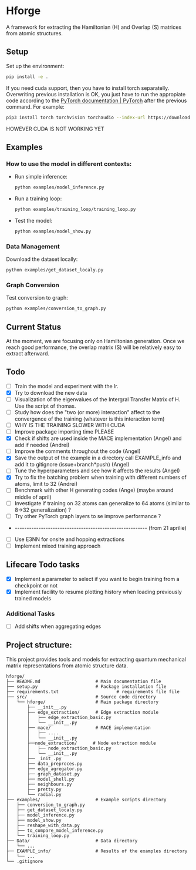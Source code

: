 # Hforge

A framework for extracting the Hamiltonian (H) and Overlap (S) matrices from atomic structures.

## Setup

Set up the environment:
```bash
pip install -e .
```
If you need cuda support, then you have to install torch separatelly. Overwriting previous installation is OK, you just have to run the appropiate code according to the [PyTorch documentation | PyTorch](https://pytorch.org/get-started/locally/) after the previous command. For example:
```bash
pip3 install torch torchvision torchaudio --index-url https://download.pytorch.org/whl/cu124
```
HOWEVER CUDA IS NOT WORKING YET

## Examples

### How to use the model in different contexts:

- Run simple inference:
  ```bash
  python examples/model_inference.py
  ```

- Run a training loop:
  ```bash
  python examples/training_loop/training_loop.py
  ```

- Test the model:
  ```bash
  python examples/model_show.py
  ```

### Data Management

Download the dataset locally:
```bash
python examples/get_dataset_localy.py
```

### Graph Conversion

Test conversion to graph:
```bash
python examples/conversion_to_graph.py
```

## Current Status

At the moment, we are focusing only on Hamiltonian generation. Once we reach good performance, the overlap matrix (S) will be relatively easy to extract afterward.

## Todo

- [ ] Train the model and experiment with the lr.
- [x] Try to download the new data
- [ ] Visualization of the eigenvalues of the Intergral Transfer Matrix of H. Use the script of thomas.
- [ ] Study how does the "two (or more) interaction" affect to the convergence of the training (whatever is this interaction term)
- [ ] WHY IS THE TRAINING SLOWER WITH CUDA
- [ ] Improve package importing time PLEASE
- [x] Check if shifts are used inside the MACE implementation (Angel) and add if needed (Andrei)
- [ ] Improve the comments throughout the code (Angel)
- [x] Save the output of the example in a directory call EXAMPLE_info and add it to gitignore (issue+branch*push) (Angel)
- [ ] Tune the hyperparameters and see how it affects the results (Angel)
- [X] Try to fix the batching problem when training with different numbers of atoms, limit to 32 (Andrei)
- [ ] Benchmark with other H generating codes (Ange) (maybe around middle of april)
- [ ] Investigate if training on 32 atoms can generalize to 64 atoms (similar to 8→32 generalization) ?
- [ ] Try other PyTorch graph layers to se improve performance ?
- -------------------------------------------------------- (from  21 aprilie)
- [ ] Use E3NN for onsite and hopping extractions
- [ ] Implement mixed training approach

## Lifecare Todo tasks
- [x] Implement a parameter to select if you want to begin training from a checkpoint or not
- [x] Implement facility to resume plotting history when loading previously trained models

### Additional Tasks

- [ ] Add shifts when aggregating edges

## Project structure:
This project provides tools and models for extracting quantum mechanical matrix representations from atomic structure data.

    hforge/
    ├── README.md                     # Main documentation file
    ├── setup.py                      # Package installation file
    ├── requirements.txt                      # requirements file file
    ├── src/                          # Source code directory
    │   └── hforge/                   # Main package directory
    │       ├── __init__.py
    │       ├── edge_extraction/      # Edge extraction module
    │       │   ├── edge_extraction_basic.py
    │       │   └── __init__.py
    │       ├── mace/                 # MACE implementation
    │       │   ├── ....
    │       │   └── __init__.py
    │       ├──node_extraction/      # Node extraction module
    │       │   ├── node_extraction_basic.py
    │       │   └── __init__.py
    │       ├── _init_.py
    │       ├── data_preproces.py
    │       ├── edge_agregator.py
    │       ├── graph_dataset.py
    │       ├── model_shell.py
    │       ├── neighbours.py
    │       ├── pretty.py
    │       └── radial.py
    ├── examples/                     # Example scripts directory
    │   ├── conversion_to_graph.py
    │   ├── get_dataset_localy.py
    │   ├── model_inference.py
    │   ├── model_show.py
    │   ├── reshape_with_data.py
    │   ├── to_compare_model_inference.py
    │   └── training_loop.py
    ├── Data/                         # Data directory
    │   └── ...
    ├── EXAMPLE_info/                 # Results of the examples directory
    │   └── ...
    └── .gitignore